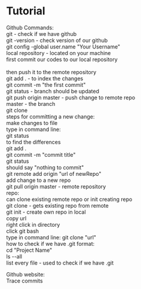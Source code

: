 # Tutorial
<p>
Github Commands:<br>
git - check if we have github<br>
git -version - check version of our github<br>
git config -global user.name "Your Username"<br>
local repository - located on your machine<br>
  first commit our codes to our local repository<br><br>
  then push it to the remote repository<br>
  git add . - to index the changes<br>
  git commit -m "the first commit"<br>
  git status - branch should be updated<br>
  git push origin master - push change to remote repo<br>
    master - the branch<br>
git clone<br>
steps for committing a new change:<br>
  make changes to file<br>
  type in command line:<br>
    git status<br>
      to find the differences<br>
    git add .<br>
    git commit -m "commit title"<br>
    git status<br>
      should say "nothing to commit"<br>
    git remote add origin "url of newRepo"<br>
      add change to a new repo<br>
    git pull origin master - remote repository<br>
repo:<br>
  can clone existing remote repo or init creating repo<br>
 git clone - gets existing repo from remote<br>
 git init - create own repo in local<br>
  copy url<br>
  right click in directory<br>
  click git bash<br>
  type in command line: git clone "url"<br>
 how to check if we have .git format:<br>
   cd "Project Name"<br>
   ls --all<br>
    list every file - used to check if we have .git<br>
  
  Github website:<br>
    Trace commits<br>
 </p>
